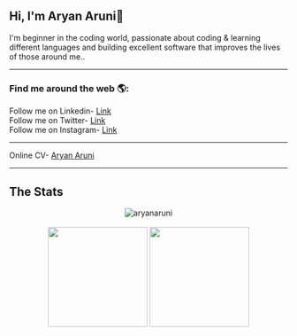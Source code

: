 ## Hi, I'm Aryan Aruni👋
I'm beginner in the coding world, passionate about coding & learning different languages and building excellent software that improves the lives of those around me..<br>

<hr>

<h3> Find me around the web 🌎:</h3>
  Follow me on Linkedin- <a href="https://www.linkedin.com/in/aryanaruni/" target="_blank">Link</a><br>
  Follow me on Twitter- <a href ="https://twitter.com/aryanaruni" target="_blank">Link</a><br>
  Follow me on Instagram- <a href ="https://www.instagram.com/lord_._aryan/" target="_blank">Link</a><br>
<hr>
  Online CV- <a href ="http://www.aryanaruni.com" target="_blank">Aryan Aruni</a><br>
<hr>



<h2>The Stats</h2>
  <p align="center">
  <img align="center" src="https://github-readme-streak-stats.herokuapp.com/?user=aryanaruni&" alt="aryanaruni" /><br><br>
  <img height="180em" src="https://github-readme-stats.vercel.app/api?username=aryanaruni&show_icons=true&theme=radical" />
  <img height="180em" src="https://github-readme-stats.vercel.app/api/top-langs/?layout=compact&username=aryanaruni&theme=merko&text_color=c9cacc&icon_color=2bbc8a&bg_color=1d1f21" />
  </p>         
  
